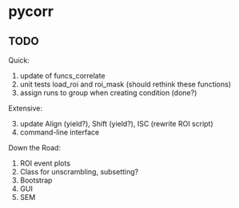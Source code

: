 pycorr
======


TODO
----

Quick:

1. update of funcs_correlate
2. unit tests load_roi and roi_mask (should rethink these functions)
3. assign runs to group when creating condition (done?)

Extensive:

3. update Align (yield?), Shift (yield?), ISC (rewrite ROI script)
5. command-line interface

Down the Road:

1. ROI event plots
2. Class for unscrambling, subsetting?
3. Bootstrap
4. GUI
5. SEM
